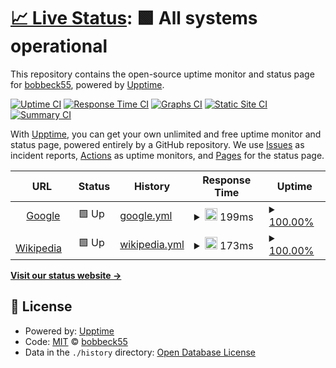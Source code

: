 # [📈 Live Status](https://bobbeck55.github.io/dokimion_monitor): <!--live status--> **🟩 All systems operational**

This repository contains the open-source uptime monitor and status page for [bobbeck55](https://bobbeck55.github.io/dokimion_monitor), powered by [Upptime](https://github.com/upptime/upptime).

[![Uptime CI](https://github.com/bobbeck55/dokimion_monitor/workflows/Uptime%20CI/badge.svg)](https://github.com/bobbeck55/dokimion_monitor/actions?query=workflow%3A%22Uptime+CI%22)
[![Response Time CI](https://github.com/bobbeck55/dokimion_monitor/workflows/Response%20Time%20CI/badge.svg)](https://github.com/bobbeck55/dokimion_monitor/actions?query=workflow%3A%22Response+Time+CI%22)
[![Graphs CI](https://github.com/bobbeck55/dokimion_monitor/workflows/Graphs%20CI/badge.svg)](https://github.com/bobbeck55/dokimion_monitor/actions?query=workflow%3A%22Graphs+CI%22)
[![Static Site CI](https://github.com/bobbeck55/dokimion_monitor/workflows/Static%20Site%20CI/badge.svg)](https://github.com/bobbeck55/dokimion_monitor/actions?query=workflow%3A%22Static+Site+CI%22)
[![Summary CI](https://github.com/bobbeck55/dokimion_monitor/workflows/Summary%20CI/badge.svg)](https://github.com/bobbeck55/dokimion_monitor/actions?query=workflow%3A%22Summary+CI%22)

With [Upptime](https://upptime.js.org), you can get your own unlimited and free uptime monitor and status page, powered entirely by a GitHub repository. We use [Issues](https://github.com/bobbeck55/dokimion_monitor/issues) as incident reports, [Actions](https://github.com/bobbeck55/dokimion_monitor/actions) as uptime monitors, and [Pages](https://bobbeck55.github.io/dokimion_monitor) for the status page.

<!--start: status pages-->
<!-- This summary is generated by Upptime (https://github.com/upptime/upptime) -->
<!-- Do not edit this manually, your changes will be overwritten -->
<!-- prettier-ignore -->
| URL | Status | History | Response Time | Uptime |
| --- | ------ | ------- | ------------- | ------ |
| <img alt="" src="https://icons.duckduckgo.com/ip3/www.google.com.ico" height="13"> [Google](https://www.google.com) | 🟩 Up | [google.yml](https://github.com/bobbeck55/dokimion_upptime/commits/HEAD/history/google.yml) | <details><summary><img alt="Response time graph" src="./graphs/google/response-time-week.png" height="20"> 199ms</summary><br><a href="https://bobbeck55.github.io/dokimion_monitor/history/google"><img alt="Response time 109" src="https://img.shields.io/endpoint?url=https%3A%2F%2Fraw.githubusercontent.com%2Fbobbeck55%2Fdokimion_upptime%2FHEAD%2Fapi%2Fgoogle%2Fresponse-time.json"></a><br><a href="https://bobbeck55.github.io/dokimion_monitor/history/google"><img alt="24-hour response time 114" src="https://img.shields.io/endpoint?url=https%3A%2F%2Fraw.githubusercontent.com%2Fbobbeck55%2Fdokimion_upptime%2FHEAD%2Fapi%2Fgoogle%2Fresponse-time-day.json"></a><br><a href="https://bobbeck55.github.io/dokimion_monitor/history/google"><img alt="7-day response time 199" src="https://img.shields.io/endpoint?url=https%3A%2F%2Fraw.githubusercontent.com%2Fbobbeck55%2Fdokimion_upptime%2FHEAD%2Fapi%2Fgoogle%2Fresponse-time-week.json"></a><br><a href="https://bobbeck55.github.io/dokimion_monitor/history/google"><img alt="30-day response time 143" src="https://img.shields.io/endpoint?url=https%3A%2F%2Fraw.githubusercontent.com%2Fbobbeck55%2Fdokimion_upptime%2FHEAD%2Fapi%2Fgoogle%2Fresponse-time-month.json"></a><br><a href="https://bobbeck55.github.io/dokimion_monitor/history/google"><img alt="1-year response time 110" src="https://img.shields.io/endpoint?url=https%3A%2F%2Fraw.githubusercontent.com%2Fbobbeck55%2Fdokimion_upptime%2FHEAD%2Fapi%2Fgoogle%2Fresponse-time-year.json"></a></details> | <details><summary><a href="https://bobbeck55.github.io/dokimion_monitor/history/google">100.00%</a></summary><a href="https://bobbeck55.github.io/dokimion_monitor/history/google"><img alt="All-time uptime 100.00%" src="https://img.shields.io/endpoint?url=https%3A%2F%2Fraw.githubusercontent.com%2Fbobbeck55%2Fdokimion_upptime%2FHEAD%2Fapi%2Fgoogle%2Fuptime.json"></a><br><a href="https://bobbeck55.github.io/dokimion_monitor/history/google"><img alt="24-hour uptime 100.00%" src="https://img.shields.io/endpoint?url=https%3A%2F%2Fraw.githubusercontent.com%2Fbobbeck55%2Fdokimion_upptime%2FHEAD%2Fapi%2Fgoogle%2Fuptime-day.json"></a><br><a href="https://bobbeck55.github.io/dokimion_monitor/history/google"><img alt="7-day uptime 100.00%" src="https://img.shields.io/endpoint?url=https%3A%2F%2Fraw.githubusercontent.com%2Fbobbeck55%2Fdokimion_upptime%2FHEAD%2Fapi%2Fgoogle%2Fuptime-week.json"></a><br><a href="https://bobbeck55.github.io/dokimion_monitor/history/google"><img alt="30-day uptime 100.00%" src="https://img.shields.io/endpoint?url=https%3A%2F%2Fraw.githubusercontent.com%2Fbobbeck55%2Fdokimion_upptime%2FHEAD%2Fapi%2Fgoogle%2Fuptime-month.json"></a><br><a href="https://bobbeck55.github.io/dokimion_monitor/history/google"><img alt="1-year uptime 100.00%" src="https://img.shields.io/endpoint?url=https%3A%2F%2Fraw.githubusercontent.com%2Fbobbeck55%2Fdokimion_upptime%2FHEAD%2Fapi%2Fgoogle%2Fuptime-year.json"></a></details>
| <img alt="" src="https://icons.duckduckgo.com/ip3/en.wikipedia.org.ico" height="13"> [Wikipedia](https://en.wikipedia.org) | 🟩 Up | [wikipedia.yml](https://github.com/bobbeck55/dokimion_upptime/commits/HEAD/history/wikipedia.yml) | <details><summary><img alt="Response time graph" src="./graphs/wikipedia/response-time-week.png" height="20"> 173ms</summary><br><a href="https://bobbeck55.github.io/dokimion_monitor/history/wikipedia"><img alt="Response time 213" src="https://img.shields.io/endpoint?url=https%3A%2F%2Fraw.githubusercontent.com%2Fbobbeck55%2Fdokimion_upptime%2FHEAD%2Fapi%2Fwikipedia%2Fresponse-time.json"></a><br><a href="https://bobbeck55.github.io/dokimion_monitor/history/wikipedia"><img alt="24-hour response time 209" src="https://img.shields.io/endpoint?url=https%3A%2F%2Fraw.githubusercontent.com%2Fbobbeck55%2Fdokimion_upptime%2FHEAD%2Fapi%2Fwikipedia%2Fresponse-time-day.json"></a><br><a href="https://bobbeck55.github.io/dokimion_monitor/history/wikipedia"><img alt="7-day response time 173" src="https://img.shields.io/endpoint?url=https%3A%2F%2Fraw.githubusercontent.com%2Fbobbeck55%2Fdokimion_upptime%2FHEAD%2Fapi%2Fwikipedia%2Fresponse-time-week.json"></a><br><a href="https://bobbeck55.github.io/dokimion_monitor/history/wikipedia"><img alt="30-day response time 246" src="https://img.shields.io/endpoint?url=https%3A%2F%2Fraw.githubusercontent.com%2Fbobbeck55%2Fdokimion_upptime%2FHEAD%2Fapi%2Fwikipedia%2Fresponse-time-month.json"></a><br><a href="https://bobbeck55.github.io/dokimion_monitor/history/wikipedia"><img alt="1-year response time 219" src="https://img.shields.io/endpoint?url=https%3A%2F%2Fraw.githubusercontent.com%2Fbobbeck55%2Fdokimion_upptime%2FHEAD%2Fapi%2Fwikipedia%2Fresponse-time-year.json"></a></details> | <details><summary><a href="https://bobbeck55.github.io/dokimion_monitor/history/wikipedia">100.00%</a></summary><a href="https://bobbeck55.github.io/dokimion_monitor/history/wikipedia"><img alt="All-time uptime 100.00%" src="https://img.shields.io/endpoint?url=https%3A%2F%2Fraw.githubusercontent.com%2Fbobbeck55%2Fdokimion_upptime%2FHEAD%2Fapi%2Fwikipedia%2Fuptime.json"></a><br><a href="https://bobbeck55.github.io/dokimion_monitor/history/wikipedia"><img alt="24-hour uptime 100.00%" src="https://img.shields.io/endpoint?url=https%3A%2F%2Fraw.githubusercontent.com%2Fbobbeck55%2Fdokimion_upptime%2FHEAD%2Fapi%2Fwikipedia%2Fuptime-day.json"></a><br><a href="https://bobbeck55.github.io/dokimion_monitor/history/wikipedia"><img alt="7-day uptime 100.00%" src="https://img.shields.io/endpoint?url=https%3A%2F%2Fraw.githubusercontent.com%2Fbobbeck55%2Fdokimion_upptime%2FHEAD%2Fapi%2Fwikipedia%2Fuptime-week.json"></a><br><a href="https://bobbeck55.github.io/dokimion_monitor/history/wikipedia"><img alt="30-day uptime 100.00%" src="https://img.shields.io/endpoint?url=https%3A%2F%2Fraw.githubusercontent.com%2Fbobbeck55%2Fdokimion_upptime%2FHEAD%2Fapi%2Fwikipedia%2Fuptime-month.json"></a><br><a href="https://bobbeck55.github.io/dokimion_monitor/history/wikipedia"><img alt="1-year uptime 100.00%" src="https://img.shields.io/endpoint?url=https%3A%2F%2Fraw.githubusercontent.com%2Fbobbeck55%2Fdokimion_upptime%2FHEAD%2Fapi%2Fwikipedia%2Fuptime-year.json"></a></details>

<!--end: status pages-->

[**Visit our status website →**](https://bobbeck55.github.io/dokimion_monitor)

## 📄 License

- Powered by: [Upptime](https://github.com/upptime/upptime)
- Code: [MIT](./LICENSE) © [bobbeck55](https://bobbeck55.github.io/dokimion_monitor)
- Data in the `./history` directory: [Open Database License](https://opendatacommons.org/licenses/odbl/1-0/)
